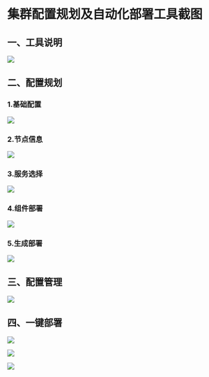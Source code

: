 # 集群配置规划及自动化部署工具截图 	

## 一、工具说明 

![](https://shirukai.gitee.io/images/201802071711_13.png)

## 二、配置规划 

### 1.基础配置 

![](https://shirukai.gitee.io/images/201802071712_444.png)

### 2.节点信息 

![](https://shirukai.gitee.io/images/201802071712_462.png)

### 3.服务选择 

![](https://shirukai.gitee.io/images/201802071712_854.png)

### 4.组件部署 

![](https://shirukai.gitee.io/images/201802071713_537.png)

### 5.生成部署 

![](https://shirukai.gitee.io/images/201802071713_302.png)

## 三、配置管理 

![](https://shirukai.gitee.io/images/201802071714_120.png)

## 四、一键部署 



![](https://shirukai.gitee.io/images/201802071714_373.png)



![](https://shirukai.gitee.io/images/201802071718_94.png)

![](https://shirukai.gitee.io/images/201802071718_13.png)
